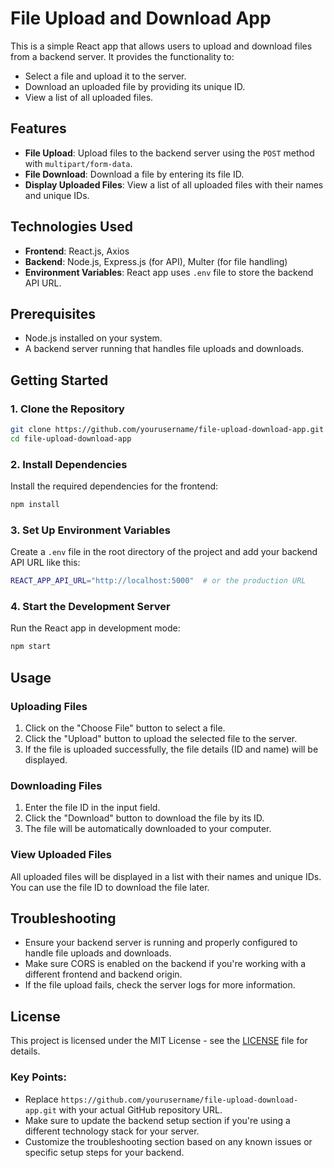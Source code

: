 # File Upload and Download App

This is a simple React app that allows users to upload and download files from a backend server. It provides the functionality to:
- Select a file and upload it to the server.
- Download an uploaded file by providing its unique ID.
- View a list of all uploaded files.

## Features

- **File Upload**: Upload files to the backend server using the `POST` method with `multipart/form-data`.
- **File Download**: Download a file by entering its file ID.
- **Display Uploaded Files**: View a list of all uploaded files with their names and unique IDs.

## Technologies Used

- **Frontend**: React.js, Axios
- **Backend**: Node.js, Express.js (for API), Multer (for file handling)
- **Environment Variables**: React app uses `.env` file to store the backend API URL.

## Prerequisites

- Node.js installed on your system.
- A backend server running that handles file uploads and downloads.

## Getting Started

### 1. Clone the Repository

```bash
git clone https://github.com/yourusername/file-upload-download-app.git
cd file-upload-download-app
```

### 2. Install Dependencies

Install the required dependencies for the frontend:

```bash
npm install
```

### 3. Set Up Environment Variables

Create a `.env` file in the root directory of the project and add your backend API URL like this:

```bash
REACT_APP_API_URL="http://localhost:5000"  # or the production URL
```

### 4. Start the Development Server

Run the React app in development mode:

```bash
npm start
```

## Usage

### Uploading Files

1. Click on the "Choose File" button to select a file.
2. Click the "Upload" button to upload the selected file to the server.
3. If the file is uploaded successfully, the file details (ID and name) will be displayed.

### Downloading Files

1. Enter the file ID in the input field.
2. Click the "Download" button to download the file by its ID.
3. The file will be automatically downloaded to your computer.

### View Uploaded Files

All uploaded files will be displayed in a list with their names and unique IDs. You can use the file ID to download the file later.

## Troubleshooting

- Ensure your backend server is running and properly configured to handle file uploads and downloads.
- Make sure CORS is enabled on the backend if you're working with a different frontend and backend origin.
- If the file upload fails, check the server logs for more information.

## License

This project is licensed under the MIT License - see the [LICENSE](LICENSE) file for details.


### Key Points:
- Replace `https://github.com/yourusername/file-upload-download-app.git` with your actual GitHub repository URL.
- Make sure to update the backend setup section if you're using a different technology stack for your server.
- Customize the troubleshooting section based on any known issues or specific setup steps for your backend.

